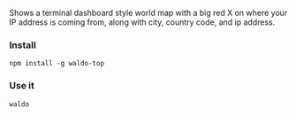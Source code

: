 Shows a terminal dashboard style world map with a big red X on where your IP
address is coming from, along with city, country code, and ip address.

### Install
`npm install -g waldo-top`

### Use it
`waldo`
